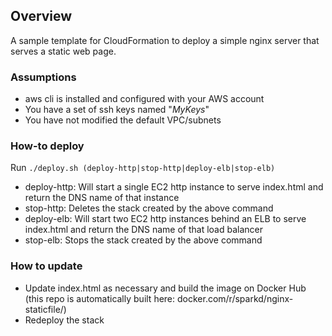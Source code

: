 ## Overview
A sample template for CloudFormation to deploy a simple nginx server that serves a static web page.

### Assumptions
- aws cli is installed and configured with your AWS account
- You have a set of ssh keys named "*MyKeys*"
- You have not modified the default VPC/subnets

### How-to deploy
Run `./deploy.sh (deploy-http|stop-http|deploy-elb|stop-elb)`
- deploy-http: Will start a single EC2 http instance to serve index.html and return the DNS name of that instance
- stop-http: Deletes the stack created by the above command
- deploy-elb: Will start two EC2 http instances behind an ELB to serve index.html and return the DNS name of that load balancer
- stop-elb: Stops the stack created by the above command

### How to update
- Update index.html as necessary and build the image on Docker Hub (this repo is automatically built here: docker.com/r/sparkd/nginx-staticfile/)
- Redeploy the stack

